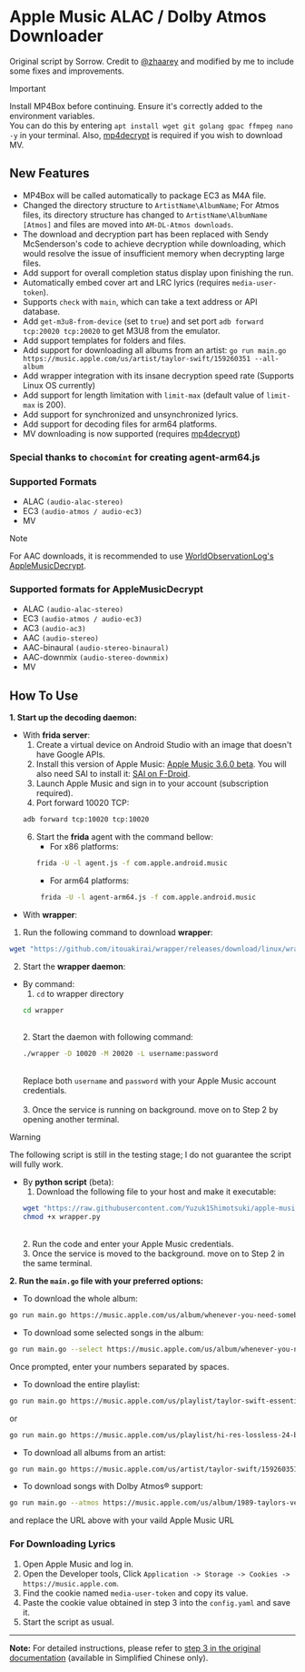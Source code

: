 # Apple Music ALAC / Dolby Atmos Downloader

Original script by Sorrow. Credit to [@zhaarey](https://github.com/zhaarey) and modified by me to include some fixes and improvements.

> [!IMPORTANT]
> Install MP4Box before continuing. Ensure it's correctly added to the environment variables.\
> You can do this by entering `apt install wget git golang gpac ffmpeg nano -y` in your terminal.
> Also, [mp4decrypt](https://www.bento4.com/downloads/) is required if you wish to download MV.

## New Features

- MP4Box will be called automatically to package EC3 as M4A file.
- Changed the directory structure to `ArtistName\AlbumName`; For Atmos files, its directory structure has changed to `ArtistName\AlbumName [Atmos]` and files are moved into `AM-DL-Atmos downloads`.
- The download and decryption part has been replaced with Sendy McSenderson's code to achieve decryption while downloading, which would resolve the issue of insufficient memory when decrypting large files.
- Add support for overall completion status display upon finishing the run.
- Automatically embed cover art and LRC lyrics (requires `media-user-token`).
- Supports `check` with `main`, which can take a text address or API database.
- Add `get-m3u8-from-device` (set to `true`) and set port `adb forward tcp:20020 tcp:20020` to get M3U8 from the emulator.
- Add support templates for folders and files.
- Add support for downloading all albums from an artist: `go run main.go https://music.apple.com/us/artist/taylor-swift/159260351 --all-album`
- Add wrapper integration with its insane decryption speed rate (Supports Linux OS currently)
- Add support for length limitation with `limit-max` (default value of `limit-max` is 200).
- Add support for synchronized and unsynchronized lyrics.
- Add support for decoding files for arm64 platforms.
- MV downloading is now supported (requires [mp4decrypt](https://www.bento4.com/downloads/))

### Special thanks to `chocomint` for creating agent-arm64.js

### Supported Formats

- ALAC `(audio-alac-stereo)`
- EC3 `(audio-atmos / audio-ec3)`
- MV

> [!NOTE]
> For AAC downloads, it is recommended to use [WorldObservationLog's AppleMusicDecrypt](https://github.com/WorldObservationLog/AppleMusicDecrypt).

### Supported formats for AppleMusicDecrypt

- ALAC `(audio-alac-stereo)`
- EC3 `(audio-atmos / audio-ec3)`
- AC3 `(audio-ac3)`
- AAC `(audio-stereo)`
- AAC-binaural `(audio-stereo-binaural)`
- AAC-downmix `(audio-stereo-downmix)`
- MV

## How To Use

**1. Start up the decoding daemon:**

- With **frida server**:
    1. Create a virtual device on Android Studio with an image that doesn't have Google APIs.
    2. Install this version of Apple Music: [Apple Music 3.6.0 beta](https://www.apkmirror.com/apk/apple/apple-music/apple-music-3-6-0-beta-release/apple-music-3-6-0-beta-4-android-apk-download/). You will also need SAI to install it: [SAI on F-Droid](https://f-droid.org/pt_BR/packages/com.aefyr.sai.fdroid/).
    3. Launch Apple Music and sign in to your account (subscription required).
    4. Port forward 10020 TCP:
    ```sh
    adb forward tcp:10020 tcp:10020
    ```
    6. Start the **frida** agent with the command bellow:
        - For x86 platforms:
        ```sh
        frida -U -l agent.js -f com.apple.android.music
        ```
        - For arm64 platforms:
       ```sh
        frida -U -l agent-arm64.js -f com.apple.android.music
       ```
- With **wrapper**:
1. Run the following command to download **wrapper**:
```sh
wget "https://github.com/itouakirai/wrapper/releases/download/linux/wrapper.linux.x86_64.tar.gz" && mkdir wrapper && tar -xzf wrapper.linux.x86_64.tar.gz -C wrapper
```
2. Start the **wrapper daemon**:
- By command:
    1. `cd` to wrapper directory
    ```sh
    cd wrapper
    ```
    \
    2. Start the daemon with following command:
    ```sh
    ./wrapper -D 10020 -M 20020 -L username:password
    ```
    \
    Replace both `username` and `password` with your Apple Music account credentials.
    \
    \
    3. Once the service is running on background. move on to Step 2 by opening another terminal.

> [!WARNING]
> The following script is still in the testing stage; I do not guarantee the script will fully work.
- By **python script** (beta):
    1. Download the following file to your host and make it executable:
    ```sh
    wget "https://raw.githubusercontent.com/Yuzuk1Shimotsuki/apple-music-alac-atmos-downloader/main/wrapper.py"
    chmod +x wrapper.py
    ```
    \
    2. Run the code and enter your Apple Music credentials.
    \
    3. Once the service is moved to the background. move on to Step 2 in the same terminal. 

**2. Run the `main.go` file with your preferred options:**
- To download the whole album:
```sh
go run main.go https://music.apple.com/us/album/whenever-you-need-somebody-2022-remaster/1624945511
```

- To download some selected songs in the album: 
```sh
go run main.go --select https://music.apple.com/us/album/whenever-you-need-somebody-2022-remaster/1624945511
```
Once prompted, enter your numbers separated by spaces.
- To download the entire playlist: 
```sh
go run main.go https://music.apple.com/us/playlist/taylor-swift-essentials/pl.3950454ced8c45a3b0cc693c2a7db97b
``` 
or 
```sh
go run main.go https://music.apple.com/us/playlist/hi-res-lossless-24-bit-192khz/pl.u-MDAWvpjt38370N
```

- To download all albums from an artist:
```sh
go run main.go https://music.apple.com/us/artist/taylor-swift/159260351 --all-album
```

- To download songs with Dolby Atmos® support: 
```sh
go run main.go --atmos https://music.apple.com/us/album/1989-taylors-version-deluxe/1713845538
```

and replace the URL above with your vaild Apple Music URL

### For Downloading Lyrics

1. Open Apple Music and log in.
2. Open the Developer tools, Click `Application -> Storage -> Cookies -> https://music.apple.com`.
3. Find the cookie named `media-user-token` and copy its value.
4. Paste the cookie value obtained in step 3 into the `config.yaml` and save it.
5. Start the script as usual.

---

**Note:** For detailed instructions, please refer to [step 3 in the original documentation](https://telegra.ph/Apple-Music-Wrapper-On-WSL1-07-21) (available in Simplified Chinese only).
